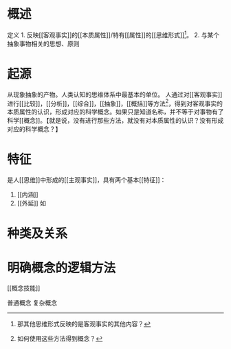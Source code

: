# 概述
定义
	1. 反映[[客观事实]]的[[本质属性]]/特有[[属性]]的[[思维形式]][^1]。
	2. 与某个抽象事物相关的思想、原则
# 起源
从现象抽象的产物。人类认知的思维体系中最基本的单位。
人通过对[[客观事实]]进行[[比较]]，[[分析]]，[[综合]]，[[抽象]]，[[概括]]等方法[^2]，得到对客观事实的本质属性的认识，形成对应的科学概念。如果只是知道名称，并不等于对事物有了科学[[概念]]。【就是说，没有进行那些方法，就没有对本质属性的认识？没有形成对应的科学概念？】
# 特征
是人[[思维]]中形成的[[主观事实]]，具有两个基本[[特征]]：
1. [[内涵]] 
2. [[外延]] 
如
# 种类及关系
# 明确概念的逻辑方法
[[概念技能]] 

普通概念
复杂概念

[^1]: 那其他思维形式反映的是客观事实的其他内容？
[^2]: 如何使用这些方法得到概念？